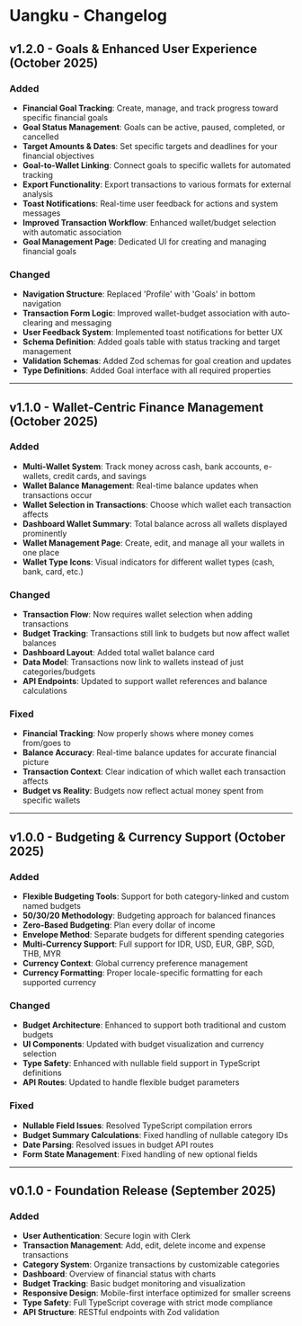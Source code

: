 # Uangku - Changelog

## v1.2.0 - Goals & Enhanced User Experience (October 2025)

### Added
- **Financial Goal Tracking**: Create, manage, and track progress toward specific financial goals
- **Goal Status Management**: Goals can be active, paused, completed, or cancelled
- **Target Amounts & Dates**: Set specific targets and deadlines for your financial objectives
- **Goal-to-Wallet Linking**: Connect goals to specific wallets for automated tracking
- **Export Functionality**: Export transactions to various formats for external analysis
- **Toast Notifications**: Real-time user feedback for actions and system messages
- **Improved Transaction Workflow**: Enhanced wallet/budget selection with automatic association
- **Goal Management Page**: Dedicated UI for creating and managing financial goals

### Changed
- **Navigation Structure**: Replaced 'Profile' with 'Goals' in bottom navigation
- **Transaction Form Logic**: Improved wallet-budget association with auto-clearing and messaging
- **User Feedback System**: Implemented toast notifications for better UX
- **Schema Definition**: Added goals table with status tracking and target management
- **Validation Schemas**: Added Zod schemas for goal creation and updates
- **Type Definitions**: Added Goal interface with all required properties

---

## v1.1.0 - Wallet-Centric Finance Management (October 2025)

### Added
- **Multi-Wallet System**: Track money across cash, bank accounts, e-wallets, credit cards, and savings
- **Wallet Balance Management**: Real-time balance updates when transactions occur
- **Wallet Selection in Transactions**: Choose which wallet each transaction affects
- **Dashboard Wallet Summary**: Total balance across all wallets displayed prominently
- **Wallet Management Page**: Create, edit, and manage all your wallets in one place
- **Wallet Type Icons**: Visual indicators for different wallet types (cash, bank, card, etc.)

### Changed
- **Transaction Flow**: Now requires wallet selection when adding transactions
- **Budget Tracking**: Transactions still link to budgets but now affect wallet balances
- **Dashboard Layout**: Added total wallet balance card
- **Data Model**: Transactions now link to wallets instead of just categories/budgets
- **API Endpoints**: Updated to support wallet references and balance calculations

### Fixed
- **Financial Tracking**: Now properly shows where money comes from/goes to
- **Balance Accuracy**: Real-time balance updates for accurate financial picture
- **Transaction Context**: Clear indication of which wallet each transaction affects
- **Budget vs Reality**: Budgets now reflect actual money spent from specific wallets

---

## v1.0.0 - Budgeting & Currency Support (October 2025)

### Added
- **Flexible Budgeting Tools**: Support for both category-linked and custom named budgets
- **50/30/20 Methodology**: Budgeting approach for balanced finances
- **Zero-Based Budgeting**: Plan every dollar of income
- **Envelope Method**: Separate budgets for different spending categories
- **Multi-Currency Support**: Full support for IDR, USD, EUR, GBP, SGD, THB, MYR
- **Currency Context**: Global currency preference management
- **Currency Formatting**: Proper locale-specific formatting for each supported currency

### Changed
- **Budget Architecture**: Enhanced to support both traditional and custom budgets
- **UI Components**: Updated with budget visualization and currency selection
- **Type Safety**: Enhanced with nullable field support in TypeScript definitions
- **API Routes**: Updated to handle flexible budget parameters

### Fixed
- **Nullable Field Issues**: Resolved TypeScript compilation errors
- **Budget Summary Calculations**: Fixed handling of nullable category IDs
- **Date Parsing**: Resolved issues in budget API routes
- **Form State Management**: Fixed handling of new optional fields

---

## v0.1.0 - Foundation Release (September 2025)

### Added
- **User Authentication**: Secure login with Clerk
- **Transaction Management**: Add, edit, delete income and expense transactions
- **Category System**: Organize transactions by customizable categories
- **Dashboard**: Overview of financial status with charts
- **Budget Tracking**: Basic budget monitoring and visualization
- **Responsive Design**: Mobile-first interface optimized for smaller screens
- **Type Safety**: Full TypeScript coverage with strict mode compliance
- **API Structure**: RESTful endpoints with Zod validation